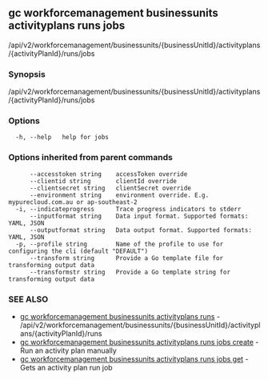 ## gc workforcemanagement businessunits activityplans runs jobs

/api/v2/workforcemanagement/businessunits/{businessUnitId}/activityplans/{activityPlanId}/runs/jobs

### Synopsis

/api/v2/workforcemanagement/businessunits/{businessUnitId}/activityplans/{activityPlanId}/runs/jobs

### Options

```
  -h, --help   help for jobs
```

### Options inherited from parent commands

```
      --accesstoken string    accessToken override
      --clientid string       clientId override
      --clientsecret string   clientSecret override
      --environment string    environment override. E.g. mypurecloud.com.au or ap-southeast-2
  -i, --indicateprogress      Trace progress indicators to stderr
      --inputformat string    Data input format. Supported formats: YAML, JSON
      --outputformat string   Data output format. Supported formats: YAML, JSON
  -p, --profile string        Name of the profile to use for configuring the cli (default "DEFAULT")
      --transform string      Provide a Go template file for transforming output data
      --transformstr string   Provide a Go template string for transforming output data
```

### SEE ALSO

* [gc workforcemanagement businessunits activityplans runs](gc_workforcemanagement_businessunits_activityplans_runs.html)	 - /api/v2/workforcemanagement/businessunits/{businessUnitId}/activityplans/{activityPlanId}/runs
* [gc workforcemanagement businessunits activityplans runs jobs create](gc_workforcemanagement_businessunits_activityplans_runs_jobs_create.html)	 - Run an activity plan manually
* [gc workforcemanagement businessunits activityplans runs jobs get](gc_workforcemanagement_businessunits_activityplans_runs_jobs_get.html)	 - Gets an activity plan run job


